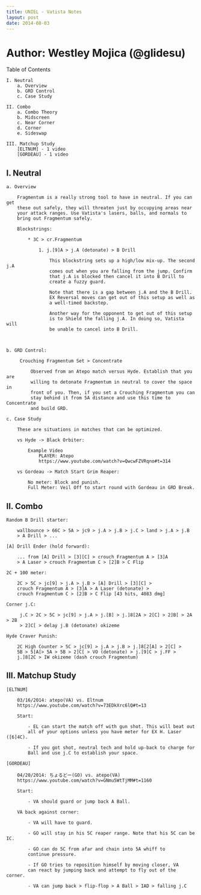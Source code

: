 ```yaml
---
title: UNIEL - Vatista Notes
layout: post
date: 2014-08-03
---
```


# Author: Westley Mojica (@glidesu)

Table of Contents

    I. Neutral
        a. Overview
        b. GRD Control
        c. Case Study

    II. Combo
        a. Combo Theory
        b. Midscreen
        c. Near Corner
        d. Corner 
        e. Sideswap

    III. Matchup Study
        [ELTNUM] - 1 video
        [GORDEAU] - 1 video

I. Neutral
----------

    a. Overview

        Fragmentum is a really strong tool to have in neutral. If you can get
        these out safely, they will threaten just by occupying areas near 
        your attack ranges. Use Vatista's lasers, balls, and normals to 
        bring out Fragmentum safely.

        Blockstrings:

            * 3C > cr.Fragmentum

                1. j.[9]A > j.A (detonate) > B Drill

                    This blockstring sets up a high/low mix-up. The second j.A
                    comes out when you are falling from the jump. Confirm 
                    that j.A is blocked then cancel it into B Drill to 
                    create a fuzzy guard.

                    Note that there is a gap between j.A and the B Drill. 
                    EX Reversal moves can get out of this setup as well as 
                    a well-timed backstep.

                    Another way for the opponent to get out of this setup 
                    is to Shield the falling j.A. In doing so, Vatista will 
                    be unable to cancel into B Drill.



    b. GRD Control:

         Crouching Fragmentum Set > Concentrate

             Observed from an Atepo match versus Hyde. Establish that you are 
             willing to detonate Fragmentum in neutral to cover the space in 
             front of you. Then, if you set a Crouching Fragmentum you can 
             stay behind it from 5A distance and use this time to Concentrate 
             and build GRD.

    c. Case Study

        These are situations in matches that can be optimized.

        vs Hyde -> Black Orbiter:
    
            Example Video
                PLAYER: Atepo 
                https://www.youtube.com/watch?v=QwcwFZVRqno#t=314

        vs Gordeau -> Match Start Grim Reaper:

            No meter: Block and punish.
            Full Meter: Veil Off to start round with Gordeau in GRD Break.

II. Combo
---------

    Random B Drill starter:

        wallbounce > 66C > 5A > jc9 > j.A > j.B > j.C > land > j.A > j.B
        > A Drill > ...

    [A] Drill Ender (hold forward):

        ... from [A] Drill > [3][C] > crouch Fragmentum A > [3]A 
        > A Laser > crouch Fragmentum C > [2]B > C Flip

    2C + 100 meter:

        2C > 5C > jc[9] > j.A > j.B > [A] Drill > [3][C] > 
        crouch Fragmentum A > [3]A > A Laser (detonate) > 
        crouch Fragmentum C > [2]B > C Flip [43 hits, 4083 dmg]

    Corner j.C:

         j.C > 2C > 5C > jc[9] > j.A > j.[B] > j.]8[2A > 2[C] > 2]B[ > 2A > 2B 
         > 2]C[ > delay j.B (detonate) okizeme

    Hyde Craver Punish:

        2C High Counter > 5C > jc[9] > j.A > j.B > j.]8[2[A] > 2[C] > 
        5B > 5]A[> 5A > 5B > 2]C[ > VO (detonate) > j.[9]C > j.FF > 
        j.]8[2C > IW okizeme (dash crouch Fragmentum)

III. Matchup Study
------------------

    [ELTNUM]

        03/16/2014: atepo(VA) vs. Eltnum 
        https://www.youtube.com/watch?v=73EDkXrc6lQ#t=13

        Start:

            - EL can start the match off with gun shot. This will beat out 
            all of your options unless you have meter for EX H. Laser ([6]4C).

            - If you got shot, neutral tech and hold up-back to charge for 
            Ball and use j.C to establish your space.

    [GORDEAU]

        04/20/2014: ちょるどー(GO) vs. atepo(VA)
        https://www.youtube.com/watch?v=GNmu5WtTjMM#t=1160

        Start:

            - VA should guard or jump back A Ball.

        VA back against corner:

            - VA will have to guard.

            - GO will stay in his 5C reaper range. Note that his 5C can be IC.

            - GO can do 5C from afar and chain into 5A whiff to 
            continue pressure.

            - If GO tries to reposition himself by moving closer, VA 
            can react by jumping back and attempt to fly out of the corner. 

            - VA can jump back > flip-flop > A Ball > IAD > falling j.C